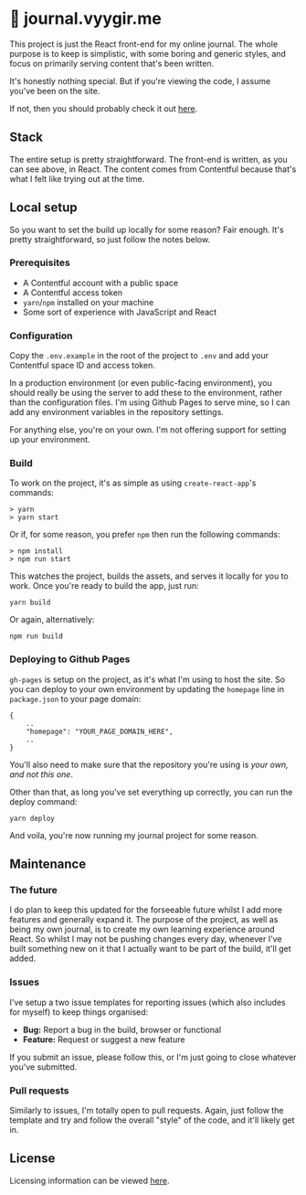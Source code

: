 # 📕 journal.vyygir.me

This project is just the React front-end for my online journal. The whole purpose is to keep is simplistic, with some boring and generic styles, and focus on primarily serving content that's been written.

It's honestly nothing special. But if you're viewing the code, I assume you've been on the site.

If not, then you should probably check it out [here](https://journal.vyygir.me).

## Stack

The entire setup is pretty straightforward. The front-end is written, as you can see above, in React. The content comes from Contentful because that's what I felt like trying out at the time.

## Local setup

So you want to set the build up locally for some reason? Fair enough. It's pretty straightforward, so just follow the notes below.

### Prerequisites

- A Contentful account with a public space
- A Contentful access token
- `yarn`/`npm` installed on your machine
- Some sort of experience with JavaScript and React

### Configuration

Copy the `.env.example` in the root of the project to `.env` and add your Contentful space ID and access token.

In a production environment (or even public-facing environment), you should really be using the server to add these to the environment, rather than the configuration files. I'm using Github Pages to serve mine, so I can add any environment variables in the repository settings.

For anything else, you're on your own. I'm not offering support for setting up your environment.

### Build

To work on the project, it's as simple as using `create-react-app`'s commands:

```
> yarn
> yarn start
```

Or if, for some reason, you prefer `npm` then run the following commands:

```
> npm install
> npm run start
```

This watches the project, builds the assets, and serves it locally for you to work. Once you're ready to build the app, just run:

```
yarn build
```

Or again, alternatively:

```
npm run build
```

### Deploying to Github Pages

`gh-pages` is setup on the project, as it's what I'm using to host the site. So you can deploy to your own environment by updating the `homepage` line in `package.json` to your page domain:

```
{
    ..
    "homepage": "YOUR_PAGE_DOMAIN_HERE",
    ..
}
```

You'll also need to make sure that the repository you're using is *your own, and not this one*.

Other than that, as long you've set everything up correctly, you can run the deploy command:

```
yarn deploy
```

And voila, you're now running my journal project for some reason.

## Maintenance

### The future

I do plan to keep this updated for the forseeable future whilst I add more features and generally expand it. The purpose of the project, as well as being my own journal, is to create my own learning experience around React. So whilst I may not be pushing changes every day, whenever I've built something new on it that I actually want to be part of the build, it'll get added.

### Issues

I've setup a two issue templates for reporting issues (which also includes for myself) to keep things organised:

- **Bug:** Report a bug in the build, browser or functional
- **Feature:** Request or suggest a new feature

If you submit an issue, please follow this, or I'm just going to close whatever you've submitted.

### Pull requests

Similarly to issues, I'm totally open to pull requests. Again, just follow the template and try and follow the overall "style" of the code, and it'll likely get in.

## License

Licensing information can be viewed [here](LICENSE.md).
